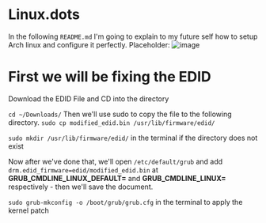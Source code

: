 # Linux.dots



In the following `README.md` I'm going to explain to my future self how to setup Arch linux and configure it perfectly.
Placeholder:
![image](https://github.com/martinjrrr/Linux.dots/assets/91160845/a30f2fb4-e60a-46a6-9899-ae976429bf53)

# First we will be fixing the EDID 


Download the EDID File and CD into the directory

`cd ~/Downloads/` Then we'll use sudo to copy the file to the following directory.
`sudo cp modified_edid.bin /usr/lib/firmware/edid/`

`sudo mkdir /usr/lib/firmware/edid/` in the terminal if the directory does not exist

Now after we've done that, we'll open `/etc/default/grub` and add `drm.edid_firmware=edid/modified_edid.bin` 
at **GRUB_CMDLINE_LINUX_DEFAULT=** and **GRUB_CMDLINE_LINUX=** respectively - then we'll save the document.

`sudo grub-mkconfig -o /boot/grub/grub.cfg` in the terminal to apply the kernel patch
